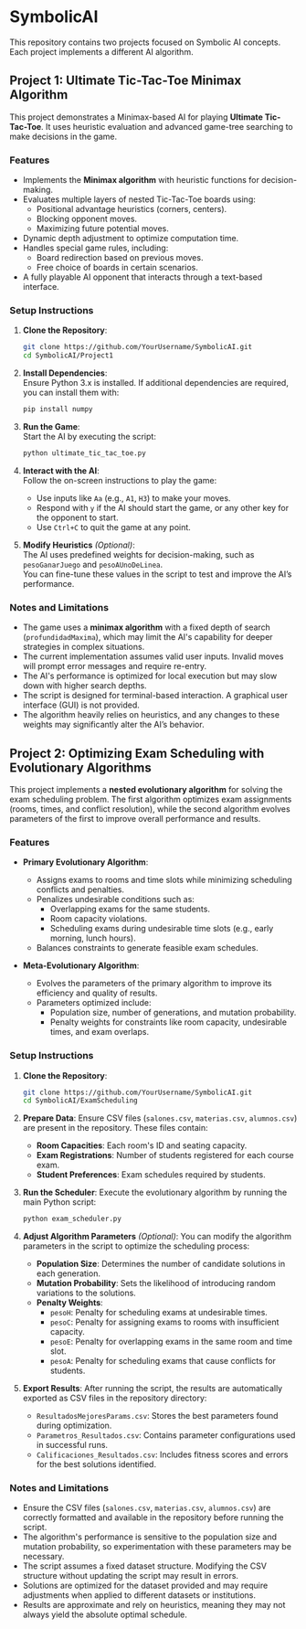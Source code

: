 # SymbolicAI

This repository contains two projects focused on Symbolic AI concepts. Each project implements a different AI algorithm.

## Project 1: Ultimate Tic-Tac-Toe Minimax Algorithm

This project demonstrates a Minimax-based AI for playing **Ultimate Tic-Tac-Toe**. It uses heuristic evaluation and advanced game-tree searching to make decisions in the game.

### Features
- Implements the **Minimax algorithm** with heuristic functions for decision-making.
- Evaluates multiple layers of nested Tic-Tac-Toe boards using:
  - Positional advantage heuristics (corners, centers).
  - Blocking opponent moves.
  - Maximizing future potential moves.
- Dynamic depth adjustment to optimize computation time.
- Handles special game rules, including:
  - Board redirection based on previous moves.
  - Free choice of boards in certain scenarios.
- A fully playable AI opponent that interacts through a text-based interface.

### Setup Instructions
1. **Clone the Repository**:
   ```bash
   git clone https://github.com/YourUsername/SymbolicAI.git
   cd SymbolicAI/Project1

2. **Install Dependencies**:  
   Ensure Python 3.x is installed. If additional dependencies are required, you can install them with:  
   ```bash
   pip install numpy

3. **Run the Game**:  
   Start the AI by executing the script:  
   ```bash
   python ultimate_tic_tac_toe.py

4. **Interact with the AI**:  
   Follow the on-screen instructions to play the game:  
   - Use inputs like `Aa` (e.g., `A1`, `H3`) to make your moves.  
   - Respond with `y` if the AI should start the game, or any other key for the opponent to start.  
   - Use `Ctrl+C` to quit the game at any point.

5. **Modify Heuristics** *(Optional)*:  
   The AI uses predefined weights for decision-making, such as `pesoGanarJuego` and `pesoAUnoDeLinea`.  
   You can fine-tune these values in the script to test and improve the AI’s performance.

### Notes and Limitations
- The game uses a **minimax algorithm** with a fixed depth of search (`profundidadMaxima`), which may limit the AI's capability for deeper strategies in complex situations.
- The current implementation assumes valid user inputs. Invalid moves will prompt error messages and require re-entry.
- The AI's performance is optimized for local execution but may slow down with higher search depths.
- The script is designed for terminal-based interaction. A graphical user interface (GUI) is not provided.
- The algorithm heavily relies on heuristics, and any changes to these weights may significantly alter the AI’s behavior.

## Project 2: Optimizing Exam Scheduling with Evolutionary Algorithms

This project implements a **nested evolutionary algorithm** for solving the exam scheduling problem. The first algorithm optimizes exam assignments (rooms, times, and conflict resolution), while the second algorithm evolves parameters of the first to improve overall performance and results.

### Features
- **Primary Evolutionary Algorithm**:
  - Assigns exams to rooms and time slots while minimizing scheduling conflicts and penalties.
  - Penalizes undesirable conditions such as:
    - Overlapping exams for the same students.
    - Room capacity violations.
    - Scheduling exams during undesirable time slots (e.g., early morning, lunch hours).
  - Balances constraints to generate feasible exam schedules.

- **Meta-Evolutionary Algorithm**:
  - Evolves the parameters of the primary algorithm to improve its efficiency and quality of results.
  - Parameters optimized include:
    - Population size, number of generations, and mutation probability.
    - Penalty weights for constraints like room capacity, undesirable times, and exam overlaps.

### Setup Instructions
1. **Clone the Repository**:
   ```bash
   git clone https://github.com/YourUsername/SymbolicAI.git
   cd SymbolicAI/ExamScheduling

2. **Prepare Data**:
   Ensure CSV files (`salones.csv`, `materias.csv`, `alumnos.csv`) are present in the repository. These files contain:
   - **Room Capacities**: Each room's ID and seating capacity.
   - **Exam Registrations**: Number of students registered for each course exam.
   - **Student Preferences**: Exam schedules required by students.

3. **Run the Scheduler**:
   Execute the evolutionary algorithm by running the main Python script:
   ```bash
   python exam_scheduler.py

4. **Adjust Algorithm Parameters** *(Optional)*:
   You can modify the algorithm parameters in the script to optimize the scheduling process:
   - **Population Size**: Determines the number of candidate solutions in each generation.
   - **Mutation Probability**: Sets the likelihood of introducing random variations to the solutions.
   - **Penalty Weights**:
     - `pesoH`: Penalty for scheduling exams at undesirable times.
     - `pesoC`: Penalty for assigning exams to rooms with insufficient capacity.
     - `pesoE`: Penalty for overlapping exams in the same room and time slot.
     - `pesoA`: Penalty for scheduling exams that cause conflicts for students.

5. **Export Results**:
   After running the script, the results are automatically exported as CSV files in the repository directory:
   - `ResultadosMejoresParams.csv`: Stores the best parameters found during optimization.
   - `Parametros_Resultados.csv`: Contains parameter configurations used in successful runs.
   - `Calificaciones_Resultados.csv`: Includes fitness scores and errors for the best solutions identified.

### Notes and Limitations
- Ensure the CSV files (`salones.csv`, `materias.csv`, `alumnos.csv`) are correctly formatted and available in the repository before running the script.
- The algorithm's performance is sensitive to the population size and mutation probability, so experimentation with these parameters may be necessary.
- The script assumes a fixed dataset structure. Modifying the CSV structure without updating the script may result in errors.
- Solutions are optimized for the dataset provided and may require adjustments when applied to different datasets or institutions.
- Results are approximate and rely on heuristics, meaning they may not always yield the absolute optimal schedule.



